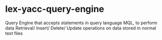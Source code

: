 # lex-yacc-query-engine
Query Engine that accepts statements in query language MQL, to perform data Retrieval/ Insert/ Delete/ Update operations on data stored in normal text files
